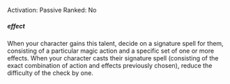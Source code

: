 Activation: Passive
Ranked: No
##### effect
When your character gains this talent, decide
on a signature spell for them, consisting of a
particular magic action and a specific set of
one or more effects. When your character
casts their signature spell (consisting of the
exact combination of action and effects
previously chosen), reduce the difficulty of
the check by one.